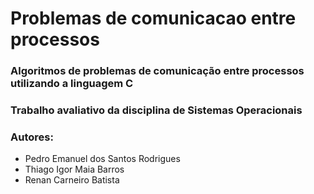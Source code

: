 # Problemas de comunicacao entre processos
### Algoritmos de problemas de comunicação entre processos utilizando a linguagem C
### Trabalho avaliativo da disciplina de Sistemas Operacionais
### Autores:
* Pedro Emanuel dos Santos Rodrigues
* Thiago Igor Maia Barros
* Renan Carneiro Batista
